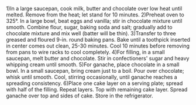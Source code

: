 1)In a large saucepan, cook milk, butter and chocolate over low heat until melted. Remove from the heat; let   stand for 10 minutes.
2)Preheat oven to 325°. In a large bowl, beat eggs and vanilla; stir in chocolate mixture until smooth. Combine flour, sugar, baking soda and salt; gradually add to chocolate mixture and mix well (batter will be thin).
3)Transfer to three greased and floured 9-in. round baking pans. Bake until a toothpick inserted in center comes out clean, 25-30 minutes. Cool 10 minutes before removing from pans to wire racks to cool completely.
4)For filling, in a small saucepan, melt butter and chocolate. Stir in confectioners' sugar and heavy whipping cream until smooth.
5)For ganache, place chocolate in a small bowl. In a small saucepan, bring cream just to a boil. Pour over chocolate; whisk until smooth. Cool, stirring occasionally, until ganache reaches a spreading consistency.
6)Place one cake layer on a serving plate; spread with half of the filling. Repeat layers. Top with remaining cake layer. Spread ganache over top and sides of cake. Store in the refrigerator.

